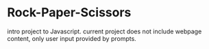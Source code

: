 # Rock-Paper-Scissors
intro project to Javascript.
current project does not include webpage content, only user input provided by prompts.
